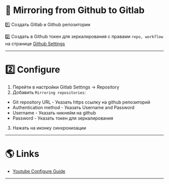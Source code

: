 # 📖 Mirroring from Github to Gitlab

1️⃣ Создать Gitlab и Github репозитории

2️⃣ Создать в Github токен для зеркалирования с правами `repo, workflow` на странице [Github Settings](https://github.com/settings/tokens)

---

# 2️⃣ Configure

1. Перейти в настройки Gitlab Settings -> Repository
2. Добавить `Mirroring repositories`:

  - Git repository URL - Указать https ссылку на github репозиторий
  - Authentication method - Указать Username and Password
  - Username - Указать никнейм на github
  - Password - Указать токен для зеркалирования

3. Нажать на иконку синхронизации

---

# 🌎 Links

- [Youtube Configure Guide](https://www.youtube.com/watch?v=E4Y6A1HplWc)

---
